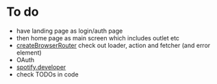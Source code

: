 # To do

- have landing page as login/auth page
- then home page as main screen which includes outlet etc
- [createBrowserRouter](https://reactrouter.com/en/main/routers/create-browser-router) check out loader, action and fetcher (and error element)
- OAuth
- [spotify.developer](https://developer.spotify.com/documentation/)
- check TODOs in code
